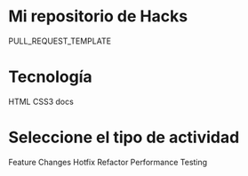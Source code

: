 # Mi repositorio de Hacks
PULL_REQUEST_TEMPLATE

# Tecnología
 HTML
 CSS3
 docs
# Seleccione el tipo de actividad
 Feature
 Changes
 Hotfix
 Refactor
 Performance
 Testing
